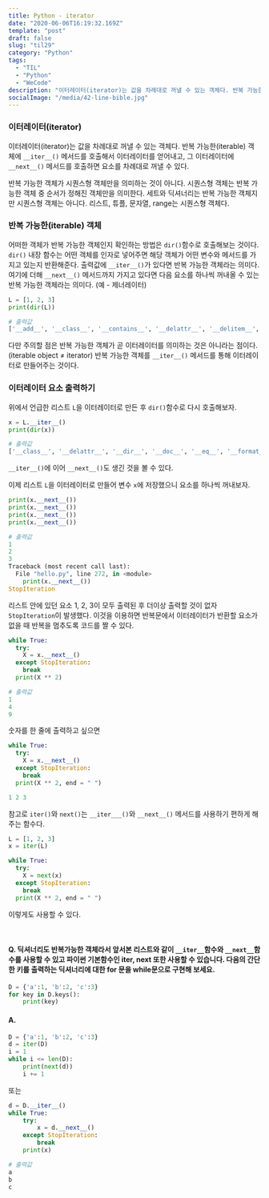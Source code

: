 ```yaml
---
title: Python - iterator
date: "2020-06-06T16:19:32.169Z"
template: "post"
draft: false
slug: "til29"
category: "Python"
tags:
  - "TIL"
  - "Python"
  - "WeCode"
description: "이터레이터(iterator)는 값을 차례대로 꺼낼 수 있는 객체다. 반복 가능한(iterable) 객체에 __iter__() 메서드를 호출해서 이터레이터를 얻어낸다."
socialImage: "/media/42-line-bible.jpg"
---
```


### 이터레이터(iterator)
이터레이터(iterator)는 값을 차례대로 꺼낼 수 있는 객체다. 반복 가능한(iterable) 객체에 `__iter__()` 메서드를 호출해서 이터레이터를 얻어내고, 그 이터레이터에 `__next__()`
메서드를 호출하면 요소를 차례대로 꺼낼 수 있다.

반복 가능한 객체가 시퀀스형 객체만을 의미하는 것이 아니다. 시퀀스형 객체는 반복 가능한 객체 중 순서가 정해진 객체만을 의미한다. 세트와 딕셔너리는 반복 가능한 객체지만 시퀀스형 객체는 아니다. 리스트, 튜플, 문자열, range는 시퀀스형 객체다.

### 반복 가능한(iterable) 객체
어떠한 객체가 반복 가능한 객체인지 확인하는 방법은 `dir()`함수로 호출해보는 것이다. `dir()` 내장 함수는 어떤 객체를 인자로 넣어주면 해당 객체가 어떤 변수와 메서드를 가지고 있는지 반환해준다. 출력값에 `__iter__()`가 있다면 반복 가능한 객체라는 의미다. 여기에 더해 `__next__()` 메서드까지 가지고 있다면 다음 요소를 하나씩 꺼내올 수 있는 반복 가능한 객체라는 의미다. (예 - 제너레이터)

```python
L = [1, 2, 3]
print(dir(L))
```
```python
# 출력값
['__add__', '__class__', '__contains__', '__delattr__', '__delitem__', '__dir__', '__doc__', '__eq__', '__format__', '__ge__', '__getattribute__', '__getitem__', '__gt__', '__hash__', '__iadd__', '__imul__', '__init__', '__init_subclass__', '__iter__', '__le__', '__len__', '__lt__', '__mul__', '__ne__', '__new__', '__reduce__', '__reduce_ex__', '__repr__', '__reversed__', '__rmul__', '__setattr__', '__setitem__', '__sizeof__', '__str__', '__subclasshook__', 'append', 'clear', 'copy', 'count', 'extend', 'index', 'insert', 'pop', 'remove', 'reverse', 'sort']
```

다만 주의할 점은 반복 가능한 객체가 곧 이터레이터를 의미하는 것은 아니라는 점이다. (iterable object ≠ iterator) 반복 가능한 객체를 `__iter__()` 메서드를 통해 이터레이터로 만들어주는 것이다.


### 이터레이터 요소 출력하기
위에서 언급한 리스트 `L`을 이터레이터로 만든 후 `dir()`함수로 다시 호출해보자.

```python
x = L.__iter__()
print(dir(x))
```
```python
# 출력값
['__class__', '__delattr__', '__dir__', '__doc__', '__eq__', '__format__', '__ge__', '__getattribute__', '__gt__', '__hash__', '__init__', '__init_subclass__', '__iter__', '__le__', '__length_hint__', '__lt__', '__ne__', '__new__', '__next__', '__reduce__', '__reduce_ex__', '__repr__', '__setattr__', '__setstate__', '__sizeof__', '__str__', '__subclasshook__']
```

`__iter__()`에 이어 `__next__()`도 생긴 것을 볼 수 있다.

이제 리스트 `L`을 이터레이터로 만들어 변수 `x`에 저장했으니 요소를 하나씩 꺼내보자.

```python
print(x.__next__())
print(x.__next__())
print(x.__next__())
print(x.__next__())
```
```python
# 출력값
1
2
3
Traceback (most recent call last):
  File "hello.py", line 272, in <module>
    print(x.__next__())
StopIteration
```

리스트 안에 있던 요소 1, 2, 3이 모두 출력된 후 더이상 출력할 것이 없자 `StopIteration`이 발생했다. 이것을 이용하면 반복문에서 이터레이터가 반환할 요소가 없을 때 반복을 멈추도록 코드를 짤 수 있다.

```python
while True:
  try:
    X = x.__next__()
  except StopIteration:
    break
  print(X ** 2)
```
```python
# 출력값
1
4
9
```

숫자를 한 줄에 출력하고 싶으면

```python
while True:
  try:
    X = x.__next__()
  except StopIteration:
    break
  print(X ** 2, end = " ")
```
```python
1 2 3
```

참고로 `iter()`와 `next()`는 `__iter___()`와 `__next__()` 메서드를 사용하기 편하게 해주는 함수다.

```python
L = [1, 2, 3]
x = iter(L)

while True:
  try:
    X = next(x)
  except StopIteration:
    break
  print(X ** 2, end = " ")
```

이렇게도 사용할 수 있다.

<br>

#### Q. 딕셔너리도 반복가능한 객체라서 앞서본 리스트와 같이 `__iter__`함수와 `__next__`함수를 사용할 수 있고 파이썬 기본함수인 iter, next 또한 사용할 수 있습니다. 다음의 간단한 키를 출력하는 딕셔너리에 대한 for 문을 while문으로 구현해 보세요.

```python
D = {'a':1, 'b':2, 'c':3}
for key in D.keys():
    print(key)
```

#### A.
```python
D = {'a':1, 'b':2, 'c':3}
d = iter(D)
i = 1
while i <= len(D):
    print(next(d))
    i += 1
```

또는

```python
d = D.__iter__()
while True:
    try:
        x = d.__next__()
    except StopIteration:
        break
    print(x)
```

```python
# 출력값
a
b
c
```